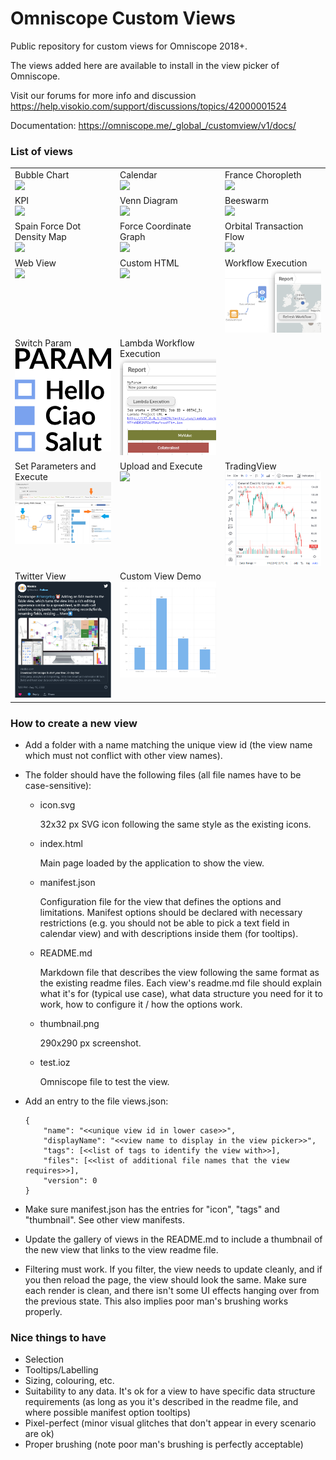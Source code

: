 # Omniscope Custom Views

Public repository for custom views for Omniscope 2018+.

The views added here are available to install in the view picker of Omniscope.

Visit our forums for more info and discussion https://help.visokio.com/support/discussions/topics/42000001524 

Documentation: https://omniscope.me/_global_/customview/v1/docs/

### List of views

<table>
    <tr valign="top">
        <td width="33%">Bubble Chart<br><a href="bubblechart" title="Bubble Chart"><img width="290" src="https://github.com/visokio/custom-views/raw/master/bubblechart/thumbnail.png"></a></td>
        <td width="33%">Calendar<br><a href="calendar" title="Calendar"><img width="290" src="https://github.com/visokio/custom-views/raw/master/calendar/thumbnail.png"></a></td>
        <td width="33%">France Choropleth<br><a href="francechoropleth" title="France Choropleth"><img width="290" src="https://github.com/visokio/custom-views/raw/master/francechoropleth/thumbnail.png"></a></td>
    </tr>
    <tr valign="top">
        <td width="33%">KPI<br><a href="kpi" title="KPI"><img width="290" src="https://github.com/visokio/custom-views/raw/master/kpi/thumbnail.png"></a></td>
        <td width="33%">Venn Diagram<br><a href="venndiagram" title="Venn Diagram"><img width="290" src="https://github.com/visokio/custom-views/raw/master/venndiagram/thumbnail.png"></a></td>
        <td width="33%">Beeswarm<br><a href="beeswarm" title="Beeswarm"><img width="290" src="https://github.com/visokio/custom-views/raw/master/beeswarm/thumbnail.png"></a></td>
    </tr>
    <tr valign="top">
        <td width="33%">Spain Force Dot Density Map<br><a href="spainforcedotdensitymap" title="Spain Force Dot Density Map"><img width="290" src="https://github.com/visokio/custom-views/raw/master/spainforcedotdensitymap/thumbnail.png"></a></td>
        <td width="33%">Force Coordinate Graph<br><a href="forcecoordinategraph" title="Force Coordinate Graph"><img width="290" src="https://github.com/visokio/custom-views/raw/master/forcecoordinategraph/thumbnail2.png"></a></td>
        <td width="33%">Orbital Transaction Flow<br><a href="orbitaltransactionflow" title="Orbital Transaction Flow"><img width="290" src="https://github.com/visokio/custom-views/raw/master/orbitaltransactionflow/thumbnail.png"></a></td>
    </tr>
    <tr valign="top">
        <td width="33%">Web View<br><a href="web" title="Web View"><img width="290" src="https://github.com/visokio/custom-views/raw/master/web/thumbnail.png"></a></td>
        <td width="33%">Custom HTML<br><a href="customhtml" title="Custom HTML"><img width="290" src="https://github.com/visokio/custom-views/raw/master/customhtml/thumbnail.png"></a></td>
        <td width="33%">Workflow Execution<br><a href="workflowexecution" title="Workflow Execution"><img width="290" src="https://github.com/visokio/custom-views/raw/master/workflowexecution/thumbnail.png"></a></td>
    </tr>
    <tr valign="top">
        <td width="33%">Switch Param<br><a href="web" title="Switch Param"><img width="290" src="https://github.com/visokio/custom-views/raw/master/switchparam/thumbnail.png"></a></td>
        <td width="33%">Lambda Workflow Execution<br><a href="lambdaworkflowexecution" title="Lambda Workflow Execution"><img width="290" src="https://github.com/visokio/custom-views/raw/master/lambdaworkflowexecution/thumbnail.png"></a></td>
    </tr>
    <tr valign="top">
        <td width="33%">Set Parameters and Execute<br><a href="setparamandexecute" title="Set Parameters and Execute"><img width="290" src="https://github.com/visokio/custom-views/raw/master/setparamandexecute/thumbnail.png"></a></td>
        <td width="33%">Upload and Execute<br><a href="uploadandexecute" title="Upload and Execute"><img width="290" src="https://github.com/visokio/custom-views/raw/master/uploadandexecute/thumbnail.png"></a></td>
        <td width="33%">TradingView<br><a href="tradingview" title="TradingView"><img width="290" src="https://github.com/visokio/omniscope-custom-views/raw/master/tradingview/thumbnail.png"></a></td>
    </tr>
    <tr valign="top">
    <td width="33%">Twitter View<br><a href="twitterview" title="Twitter View"><img width="290" src="https://github.com/visokio/omniscope-custom-views/raw/master/twitterview/thumbnail.png"></a></td>
        <td width="33%">Custom View Demo<br><a href="customviewdemo" title="Custom View Demo"><img width="290" src="https://github.com/visokio/custom-views/raw/master/customviewdemo/thumbnail.png"></a></td>
    </tr>
</table>

### How to create a new view

 - Add a folder with a name matching the unique view id (the view name which must not conflict with other view names).
 - The folder should have the following files (all file names have to be case-sensitive):
    * icon.svg

        32x32 px SVG icon following the same style as the existing icons.

    * index.html

        Main page loaded by the application to show the view.

    * manifest.json

        Configuration file for the view that defines the options and limitations. Manifest options should be declared with necessary restrictions (e.g. you should not be able to pick a text field in calendar view) and with descriptions inside them (for tooltips).

    * README.md

        Markdown file that describes the view following the same format as the existing readme files. Each view's readme.md file should explain what it's for (typical use case), what data structure you need for it to work, how to configure it / how the options work.

    * thumbnail.png

        290x290 px screenshot.

    * test.ioz

        Omniscope file to test the view.

 - Add an entry to the file views.json:
    ```
    {
        "name": "<<unique view id in lower case>>",
        "displayName": "<<view name to display in the view picker>>",
        "tags": [<<list of tags to identify the view with>>],
        "files": [<<list of additional file names that the view requires>>],
        "version": 0
    }
    ```
 - Make sure manifest.json has the entries for "icon", "tags" and "thumbnail". See other view manifests.
 - Update the gallery of views in the README.md to include a thumbnail of the new view that links to the view readme file.
 - Filtering must work. If you filter, the view needs to update cleanly, and if you then reload the page, the view should look the same. Make sure each render is clean, and there isn't some UI effects hanging over from the previous state. This also implies poor man's brushing works properly.

### Nice things to have

 - Selection
 - Tooltips/Labelling
 - Sizing, colouring, etc.
 - Suitability to any data. It's ok for a view to have specific data structure requirements (as long as you it's described in the readme file, and where possible manifest option tooltips)
 - Pixel-perfect (minor visual glitches that don't appear in every scenario are ok)
 - Proper brushing (note poor man's brushing is perfectly acceptable)
